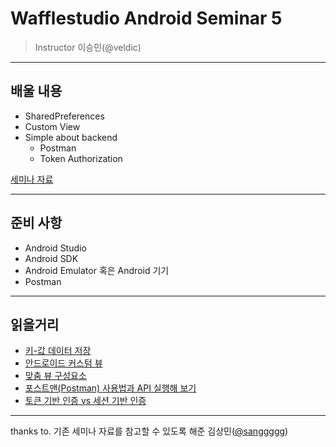 # Wafflestudio Android Seminar 5

> Instructor 이승민(@veldic)

---

## 배울 내용
- SharedPreferences
- Custom View
- Simple about backend
  - Postman
  - Token Authorization

[세미나 자료](android-seminar-5.pdf)

---
 ## 준비 사항
 - Android Studio
 - Android SDK
 - Android Emulator 혹은 Android 기기
 - Postman

 ---
 ## 읽을거리
 - [키-값 데이터 저장](https://developer.android.com/training/data-storage/shared-preferences?hl=ko)
 - [안드로이드 커스텀 뷰](https://myksb1223.github.io/develop_diary/2019/03/23/CustomView-in-Android.html)
 - [맞춤 뷰 구성요소](https://developer.android.com/guide/topics/ui/custom-components?hl=ko)
 - [포스트맨(Postman) 사용법과 API 실행해 보기](https://binit.tistory.com/17)
 - [토큰 기반 인증 vs 세션 기반 인증](https://mangkyu.tistory.com/55)

---

thanks to. 기존 세미나 자료를 참고할 수 있도록 해준 김상민([@sanggggg](https://github.com/sanggggg))
